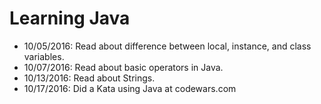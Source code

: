 # Learning Java

- 10/05/2016: Read about difference between local, instance, and class variables. 
- 10/07/2016: Read about basic operators in Java.
- 10/13/2016: Read about Strings.
- 10/17/2016: Did a Kata using Java at codewars.com
